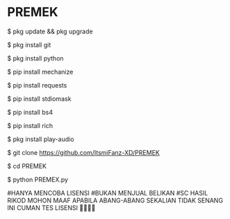# PREMEK

$ pkg update && pkg upgrade

$ pkg install git

$ pkg install python

$ pip install mechanize

$ pip install requests

$ pip install stdiomask

$ pip install bs4

$ pip install rich

$ pkg install play-audio

$ git clone https://github.com/ItsmiFanz-XD/PREMEK

$ cd PREMEK

$ python PREMEX.py

#HANYA MENCOBA LISENSI
#BUKAN MENJUAL BELIKAN
#SC HASIL RIKOD
MOHON MAAF APABILA ABANG-ABANG SEKALIAN TIDAK SENANG
INI CUMAN TES LISENSI 🙏🏻👌🏻
